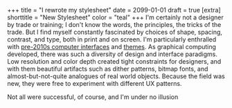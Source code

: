 +++
title = "I rewrote my stylesheet"
date = 2099-01-01
draft = true
[extra]
shorttitle = "New Stylesheet"
color = "teal"
+++
I'm certainly not a designer by trade or training; I don't know the words, the principles, the tricks of the trade.
But I find myself constantly fascinated by choices of shape, spacing, contrast, and type, both in print and
on screen. I'm particularly enthralled with [pre-2010s computer interfaces](http://toastytech.com/guis/index.html) and [themes](https://macthemes.garden/).
As graphical computing developed, there was such a diversity of design and interface paradigms. Low resolution
and color depth created tight constraints for designers, and with them beautiful artifacts such as dither patterns,
bitmap fonts, and almost-but-not-quite analogues of real world objects. Because the field was new, they were free to
experiment with different UX patterns.

Not all were successful, of course, and I'm under no illusion
